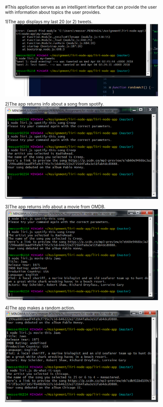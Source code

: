 #This application serves as an intelligent interface that can provide the user with information about topics the user provides. 

1)The app displays my last 20 (or 2) tweets.
![](images/ss4.png)

2)The app returns info about a song from spotify.
![](images/ss1.png)

3)The app returns info about a movie from OMDB.
![](images/ss2.png)

4)The app makes a random action.
![](images/ss3.png)